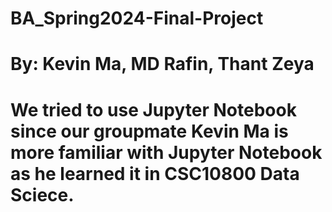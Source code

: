 # BA_Spring2024-Final-Project
# By: Kevin Ma, MD Rafin, Thant Zeya
# We tried to use Jupyter Notebook since our groupmate Kevin Ma is more familiar with Jupyter Notebook as he learned it in CSC10800 Data Sciece.
